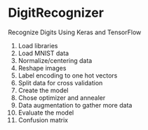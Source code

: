 # DigitRecognizer
Recognize Digits Using Keras and TensorFlow

1. Load libraries
2. Load MNIST data
3. Normalize/centering data
4. Reshape images
5. Label encoding to one hot vectors
6. Split data for cross validation
7. Create the model
8. Chose optimizer and annealer
8. Data augmentation to gather more data
8. Evaluate the model
8. Confusion matrix

